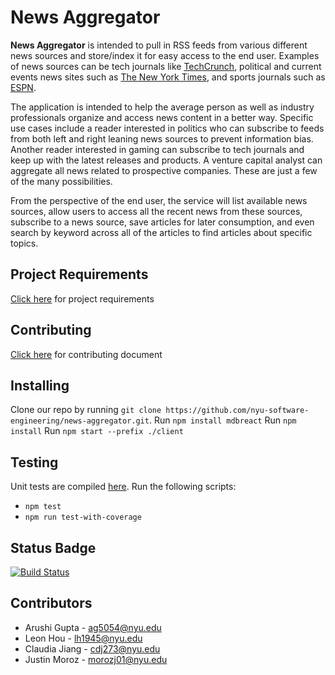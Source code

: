 # News Aggregator

**News Aggregator** is intended to pull in RSS feeds from various different news sources and store/index it for easy access to the end user. Examples of news sources can be tech journals like [TechCrunch](https://techcrunch.com/), political and current events news sites such as [The New York Times](https://www.nytimes.com/), and sports journals such as [ESPN](http://www.espn.com/). 

The application is intended to help the average person as well as industry professionals organize and access news content in a better way. Specific use cases include a reader interested in politics who can subscribe to feeds from both left and right leaning news sources to prevent information bias. Another reader interested in gaming can subscribe to tech journals and keep up with the latest releases and products. A venture capital analyst can aggregate all news related to prospective companies. These are just a few of the many possibilities.

From the perspective of the end user, the service will list available news sources, allow users to access all the recent news from these sources, subscribe to a news source, save articles for later consumption, and even search by keyword across all of the articles to find articles about specific topics.

## Project Requirements
[Click here](https://github.com/nyu-software-engineering/news-aggregator/blob/master/REQUIREMENTS.md) for project requirements

## Contributing
[Click here](https://github.com/nyu-software-engineering/news-aggregator/blob/master/CONTRIBUTING.md) for contributing document

## Installing

Clone our repo by running `git clone https://github.com/nyu-software-engineering/news-aggregator.git`. 
Run `npm install mdbreact`
Run `npm install`
Run `npm start --prefix ./client` 

## Testing
Unit tests are compiled [here](https://github.com/nyu-software-engineering/news-aggregator/blob/master/test/test.js). Run the following scripts:
* `npm test`
* `npm run test-with-coverage`

## Status Badge
[![Build Status](https://travis-ci.com/nyu-software-engineering/news-aggregator.svg?branch=master)](https://travis-ci.com/nyu-software-engineering/news-aggregator)

## Contributors
* Arushi Gupta - ag5054@nyu.edu
* Leon Hou - lh1945@nyu.edu
* Claudia Jiang - cdj273@nyu.edu
* Justin Moroz - morozj01@nyu.edu
